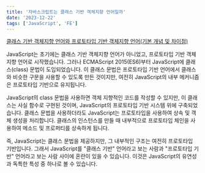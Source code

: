 ```yaml
---
title: '자바스크립트는 클래스 기반 객체지향 언어일까'
date: '2023-12-22'
tags: ['JavaScript', 'FE']
---
```


<span class="blogLink">[클래스 기반 객체지향 언어와 프로토타입 기반 객체지향 언어(기본 개념 및 차이점)](differences_btw_class_oop_prototype_oop)</span>

JavaScript는 초기에는 클래스 기반 객체지향 언어가 아니었고, 프로토타입 기반 객체지향 언어로 시작했습니다. 
그러나 ECMAScript 2015(ES6)부터 JavaScript에 클래스(class) 문법이 도입되었습니다. 이 클래스 문법은 프로토타입 기반 언어에서 클래스와 비슷한 구문을 사용할 수 있도록 만든 것이지만, 여전히 JavaScript의 내부 메커니즘은 프로토타입 기반으로 유지됩니다.

JavaScript의 class 문법을 사용하면 객체 지향적인 코드를 작성할 수 있지만, 이 클래스는 사실 함수로 구현된 것이며, JavaScript의 프로토타입 기반 시스템 위에 구축되었습니다. 클래스 문법을 사용하더라도 JavaScript는 프로토타입을 사용하여 상속 및 객체 생성을 처리합니다. 클래스의 인스턴스를 만들 때 내부적으로 프로토타입 체인을 사용하여 메소드 및 프로퍼티를 상속하게 됩니다.

즉, JavaScript는 클래스 문법을 제공하지만, 그 내부적인 구조는 여전히 프로토타입 기반입니다. 그래서 JavaScript를 "클래스 기반" 언어라고 보는 사람과 "프로토타입 기반" 언어라고 보는 사람 사이에 혼란이 있을 수 있습니다. 이것은 JavaScript의 유연성과 독특한 특성 중 하나로 볼 수 있습니다.



